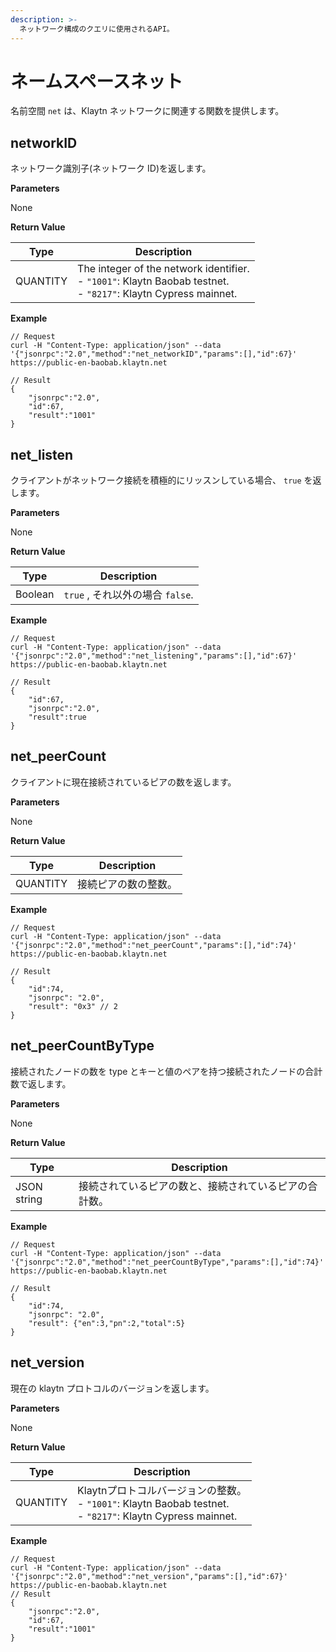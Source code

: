 ```yaml
---
description: >-
  ネットワーク構成のクエリに使用されるAPI。
---
```


# ネームスペースネット <a id="namespace-net"></a>

名前空間 `net` は、Klaytn ネットワークに関連する関数を提供します。


## networkID <a id="net_networkid"></a>

ネットワーク識別子(ネットワーク ID)を返します。

**Parameters**

None

**Return Value**

| Type     | Description                                                                                                                       |
| -------- | --------------------------------------------------------------------------------------------------------------------------------- |
| QUANTITY | The integer of the network identifier.<br> - `"1001"`: Klaytn Baobab testnet.<br> - `"8217"`: Klaytn Cypress mainnet. |

**Example**

```shell
// Request
curl -H "Content-Type: application/json" --data '{"jsonrpc":"2.0","method":"net_networkID","params":[],"id":67}' https://public-en-baobab.klaytn.net

// Result
{
    "jsonrpc":"2.0",
    "id":67,
    "result":"1001"
}
```


## net_listen <a id="net_listening"></a>

クライアントがネットワーク接続を積極的にリッスンしている場合、 `true` を返します。

**Parameters**

None

**Return Value**

| Type    | Description               |
| ------- | ------------------------- |
| Boolean | `true` , それ以外の場合 `false`. |

**Example**

```shell
// Request
curl -H "Content-Type: application/json" --data '{"jsonrpc":"2.0","method":"net_listening","params":[],"id":67}' https://public-en-baobab.klaytn.net

// Result
{
    "id":67,
    "jsonrpc":"2.0",
    "result":true
}
```


## net_peerCount <a id="net_peercount"></a>

クライアントに現在接続されているピアの数を返します。

**Parameters**

None

**Return Value**

| Type     | Description |
| -------- | ----------- |
| QUANTITY | 接続ピアの数の整数。  |

**Example**

```shell
// Request
curl -H "Content-Type: application/json" --data '{"jsonrpc":"2.0","method":"net_peerCount","params":[],"id":74}' https://public-en-baobab.klaytn.net

// Result
{
    "id":74,
    "jsonrpc": "2.0",
    "result": "0x3" // 2
}
```

## net_peerCountByType <a id="net_peercountbytype"></a>

接続されたノードの数を type とキーと値のペアを持つ接続されたノードの合計数で返します。

**Parameters**

None

**Return Value**

| Type        | Description                 |
| ----------- | --------------------------- |
| JSON string | 接続されているピアの数と、接続されているピアの合計数。 |

**Example**

```shell
// Request
curl -H "Content-Type: application/json" --data '{"jsonrpc":"2.0","method":"net_peerCountByType","params":[],"id":74}' https://public-en-baobab.klaytn.net

// Result
{
    "id":74,
    "jsonrpc": "2.0",
    "result": {"en":3,"pn":2,"total":5}
}
```

## net_version <a id="net_version"></a>

現在の klaytn プロトコルのバージョンを返します。

**Parameters**

None

**Return Value**

| Type     | Description                                                                                                     |
| -------- | --------------------------------------------------------------------------------------------------------------- |
| QUANTITY | Klaytnプロトコルバージョンの整数。<br> - `"1001"`: Klaytn Baobab testnet.<br> - `"8217"`: Klaytn Cypress mainnet. |

**Example**

```shell
// Request
curl -H "Content-Type: application/json" --data '{"jsonrpc":"2.0","method":"net_version","params":[],"id":67}' https://public-en-baobab.klaytn.net
// Result
{
    "jsonrpc":"2.0",
    "id":67,
    "result":"1001"
}
```